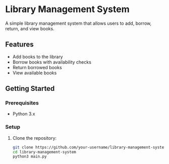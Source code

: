 # Library Management System

A simple library management system that allows users to add, borrow, return, and view books.

## Features
- Add books to the library
- Borrow books with availability checks
- Return borrowed books
- View available books

## Getting Started

### Prerequisites
- Python 3.x

### Setup
1. Clone the repository:
   ```bash
   git clone https://github.com/your-username/library-management-system.git
   cd library-management-system
   python3 main.py

